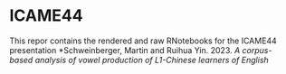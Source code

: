 # ICAME44
This repor contains the rendered and raw RNotebooks for the ICAME44 presentation *Schweinberger, Martin and Ruihua Yin. 2023. *A corpus-based analysis of vowel production of L1-Chinese learners of English* 
